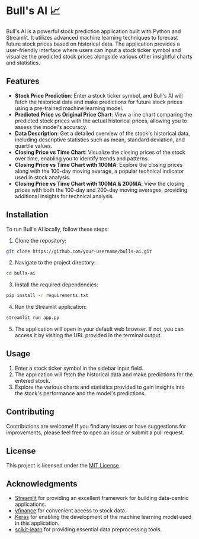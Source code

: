 
# Bull's AI 📈

Bull's AI is a powerful stock prediction application built with Python and Streamlit. It utilizes advanced machine learning techniques to forecast future stock prices based on historical data. The application provides a user-friendly interface where users can input a stock ticker symbol and visualize the predicted stock prices alongside various other insightful charts and statistics.

## Features

- **Stock Price Prediction**: Enter a stock ticker symbol, and Bull's AI will fetch the historical data and make predictions for future stock prices using a pre-trained machine learning model.
- **Predicted Price vs Original Price Chart**: View a line chart comparing the predicted stock prices with the actual historical prices, allowing you to assess the model's accuracy.
- **Data Description**: Get a detailed overview of the stock's historical data, including descriptive statistics such as mean, standard deviation, and quartile values.
- **Closing Price vs Time Chart**: Visualize the closing prices of the stock over time, enabling you to identify trends and patterns.
- **Closing Price vs Time Chart with 100MA**: Explore the closing prices along with the 100-day moving average, a popular technical indicator used in stock analysis.
- **Closing Price vs Time Chart with 100MA & 200MA**: View the closing prices with both the 100-day and 200-day moving averages, providing additional insights for technical analysis.

## Installation

To run Bull's AI locally, follow these steps:

1. Clone the repository:

```bash
git clone https://github.com/your-username/bulls-ai.git
```

2. Navigate to the project directory:

```bash
cd bulls-ai
```

3. Install the required dependencies:

```bash
pip install -r requirements.txt
```

4. Run the Streamlit application:

```bash
streamlit run app.py
```

5. The application will open in your default web browser. If not, you can access it by visiting the URL provided in the terminal output.

## Usage

1. Enter a stock ticker symbol in the sidebar input field.
2. The application will fetch the historical data and make predictions for the entered stock.
3. Explore the various charts and statistics provided to gain insights into the stock's performance and the model's predictions.

## Contributing

Contributions are welcome! If you find any issues or have suggestions for improvements, please feel free to open an issue or submit a pull request.

## License

This project is licensed under the [MIT License](LICENSE).

## Acknowledgments

- [Streamlit](https://streamlit.io/) for providing an excellent framework for building data-centric applications.
- [yfinance](https://pypi.org/project/yfinance/) for convenient access to stock data.
- [Keras](https://keras.io/) for enabling the development of the machine learning model used in this application.
- [scikit-learn](https://scikit-learn.org/) for providing essential data preprocessing tools.
